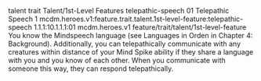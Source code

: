 <ability>
  <metadata>
    <class>talent</class>
    <feature_type>trait</feature_type>
    <file_dpath>Talent/1st-Level Features</file_dpath>
    <item_id>telepathic-speech</item_id>
    <item_index>01</item_index>
    <item_name>Telepathic Speech</item_name>
    <level>1</level>
    <scc>mcdm.heroes.v1:feature.trait.talent.1st-level-feature:telepathic-speech</scc>
    <scdc>1.1.1:10.1.1.1:01</scdc>
    <source>mcdm.heroes.v1</source>
    <type>feature/trait/talent/1st-level-feature</type>
  </metadata>
  <effects>
    <effect type="mundane">You know the Mindspeech language (see Languages in Orden in Chapter 4: Background). Additionally, you can telepathically communicate with any creatures within distance of your Mind Spike ability if they share a language with you and you know of each other. When you communicate with someone this way, they can respond telepathically.</effect>
  </effects>
</ability>
